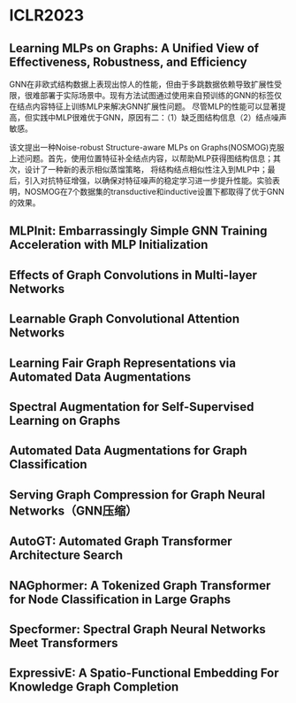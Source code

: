 # ICLR2023

## Learning MLPs on Graphs: A Unified View of Effectiveness, Robustness, and Efficiency
GNN在非欧式结构数据上表现出惊人的性能，但由于多跳数据依赖导致扩展性受限，很难部署于实际场景中。现有方法试图通过使用来自预训练的GNN的标签仅在结点内容特征上训练MLP来解决GNN扩展性问题。
尽管MLP的性能可以显著提高，但实践中MLP很难优于GNN，原因有二：（1）缺乏图结构信息（2）结点噪声敏感。

该文提出一种Noise-robust Structure-aware MLPs on Graphs(NOSMOG)克服上述问题。首先，使用位置特征补全结点内容，以帮助MLP获得图结构信息；其次，设计了一种新的表示相似蒸馏策略，
将结构结点相似性注入到MLP中；最后，引入对抗特征增强，以确保对特征噪声的稳定学习进一步提升性能。实验表明，NOSMOG在7个数据集的transductive和inductive设置下都取得了优于GNN的效果。

## MLPInit: Embarrassingly Simple GNN Training Acceleration with MLP Initialization 

## Effects of Graph Convolutions in Multi-layer Networks

## Learnable Graph Convolutional Attention Networks

## Learning Fair Graph Representations via Automated Data Augmentations

## Spectral Augmentation for Self-Supervised Learning on Graphs

## Automated Data Augmentations for Graph Classification

## Serving Graph Compression for Graph Neural Networks（GNN压缩）


## AutoGT: Automated Graph Transformer Architecture Search

## NAGphormer: A Tokenized Graph Transformer for Node Classification in Large Graphs

## Specformer: Spectral Graph Neural Networks Meet Transformers 

## ExpressivE: A Spatio-Functional Embedding For Knowledge Graph Completion